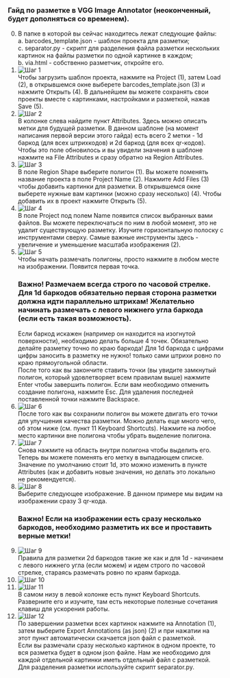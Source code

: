 ### Гайд по разметке в VGG Image Annotator (неоконченный, будет дополняться со временем).

0. В папке в которой вы сейчас находитесь лежат следующие файлы:    
   a. barcodes_template.json - шаблон проекта для разметки;    
   c. separator.py - скрипт для разделения файла разметки нескольких картинок на файлы разметки по одной картинке в каждом;    
   b. via.html - собственно разметчик, откройте его.    
2. ![Шаг 1](guide_images/1.png)    
    Чтобы загрузить шаблон проекта, нажмите на Project (1), затем Load (2), в открывшемся окне выберете barcodes_template.json (3) и нажмите Открыть (4). В дальнейшем вы можете сохранять свои проекты вместе с картинками, настройками и разметкой, нажав Save (5).    
3. ![Шаг 2](guide_images/2.png)    
   В колонке слева найдите пункт Attributes. Здесь можно описать метки для будущей разметки. В данном шаблоне (на момент написания первой версии этого гайда) есть всего 2 метки - 1d баркод (для всех штрихкодов) и 2d баркод (для всех qr-кодов). Чтобы это поле обновилось и вы увидели значения в шаблоне нажмите на File Attributes и сразу обратно на Region Attributes.    
4. ![Шаг 3](guide_images/3.png)    
   В поле Region Shape выберите полигон (1). Вы можете поменять название проекта в поле Project Name (2). Нажмите Add Files (3) чтобы добавить картинки для разметки. В открывшемся окне выберете нужные вам картинки (можно сразу несколько) (4). Чтобы добавить их в проект нажмите Открыть (5).    
5. ![Шаг 4](guide_images/4.png)    
   В поле Project под полем Name появится список выбранных вами файлов. Вы можете переключаться по ним в любой момент, это не удалит существующую разметку. Изучите горизонтальную полоску с инструментами сверху. Самые важные инструменты здесь - увеличение и уменьшение масштаба изображения (2).    
6. ![Шаг 5](guide_images/5.png)    
   Чтобы начать размечать полигоны, просто нажмите в любом месте на изображении. Появится первая точка.    
   ### Важно! Размечаем всегда строго по часовой стрелке. Для 1d баркодов обязательно первая сторона разметки должна идти параллельно штрихам! Желательно начинать размечать с левого нижнего угла баркода (если есть такая возможность).    
   Если баркод искажен (например он находится на изогнутой поверхности), необходимо делать больше 4 точек. Обязательно делайте разметку точно по краю баркода! Для 1d баркода с цифрами цифры заносить в разметку не нужно! только сами штрихи ровно по краю прямоугольной области.    
   После того как вы закончите ставить точки (вы увидите замкнутый полигон, который удовлетворяет всем правилам выше) нажмите Enter чтобы завершить полигон. Если вам необходимо отменить создание полигона, нажмите Esc. Для удаления последней поставленной точки нажмите Backspace.    
7. ![Шаг 6](guide_images/6.png)    
   После того как вы сохранили полигон вы можете двигать его точки для улучшения качества разметки. Можно делать еще много чего, об этом ниже (см. пункт 11 Keyboard Shortcuts). Нажмите на любое место картинки вне полигона чтобы убрать выделение полигона.    
8. ![Шаг 7](guide_images/7.png)    
   Снова нажмите на область внутри полигона чтобы выделить его. Теперь вы можете поменять его метку в выпадающем списке. Значение по умолчанию стоит 1d, это можно изменить в пункте Attributes (как и добавить новые значения, но делать это локально не рекомендуется).    
9. ![Шаг 8](guide_images/8.png)    
   Выберите следующее изображение. В данном примере мы видим на изображении сразу 3 qr-кода.    
   ### Важно! Если на изображении есть сразу несколько баркодов, необходимо разметить их все и проставить верные метки!    
10. ![Шаг 9](guide_images/9.png)    
   Правила для разметки 2d баркодов такие же как и для 1d - начинаем с левого нижнего угла (если можем) и идем строго по часовой стрелке, стараясь размечать ровно по краям баркода.    
11. ![Шаг 10](guide_images/10.png)    
12. ![Шаг 11](guide_images/11.png)    
   В самом низу в левой колонке есть пункт Keyboard Shortcuts. Разверните его и изучите, там есть некоторые полезные сочетания клавиш для ускорения работы.    
13. ![Шаг 12](guide_images/12.png)    
   По завершении разметки всех картинок нажмите на Annotation (1), затем выберите Export Annotations (as json) (2) и при нажатии на этот пункт автоматически скачается json файл с разметкой.    
   Если вы размечали сразу несколько картинок в одном проекте, то вся разметка будет в одном json файле. Нам же необходимо для каждой отдельной картинки иметь отдельный файл с разметкой.    
   Для разделения разметки используйте скрипт separator.py.
